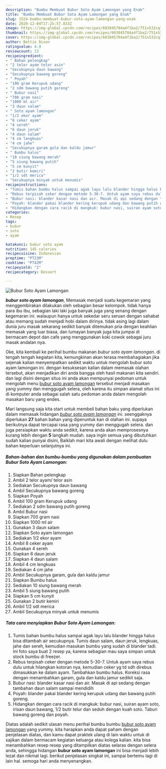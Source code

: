```yaml
---
description: "Bumbu Membuat Bubur Soto Ayam Lamongan yang Enak"
title: "Bumbu Membuat Bubur Soto Ayam Lamongan yang Enak"
slug: 1524-bumbu-membuat-bubur-soto-ayam-lamongan-yang-enak
date: 2020-12-04T17:25:57.833Z
image: https://img-global.cpcdn.com/recipes/603845704a4f1ba2/751x532cq70/bubur-soto-ayam-lamongan-foto-resep-utama.jpg
thumbnail: https://img-global.cpcdn.com/recipes/603845704a4f1ba2/751x532cq70/bubur-soto-ayam-lamongan-foto-resep-utama.jpg
cover: https://img-global.cpcdn.com/recipes/603845704a4f1ba2/751x532cq70/bubur-soto-ayam-lamongan-foto-resep-utama.jpg
author: Bettie Dixon
ratingvalue: 4.9
reviewcount: 13
recipeingredient:
- " Bahan pelengkap"
- "2 telor ayam telor asin"
- "Secukupnya daun bawang"
- "Secukupnya bawang goreng"
- " Poyah"
- "100 gram Kerupuk udang"
- "2 sdm bawang putih goreng"
- " Bubur nasi"
- "700 gram nasi"
- "1000 ml air"
- "3 daun salam"
- " Soto ayam lamongan"
- "1/2 ekor ayam"
- "8 ceker ayam"
- "4 sereh"
- "6 daun jeruk"
- "4 daun salam"
- "4 cm lengkuas"
- "4 cm jahe"
- "Secukupnya garam gula dan kaldu jamur"
- " Bumbu halus"
- "10 siung bawang merah"
- "5 siung bawang putih"
- "5 cm kunyit"
- "2 butir kemiri"
- "1/2 sdt merica"
- "Secukupnya minyak untuk menumis"
recipeinstructions:
- "Tumis bahan bumbu halus sampai agak layu lalu blander hingga halus bisa ditambah air secukupnya. Tumis daun salam, daun jeruk, lengkuas, jahe dan sereh, kemudian masukan bumbu yang sudah di blander tadi. Ini foto saya buat 2 resep ya, karena sebagian mau saya simpan untuk stock bumbu di freezer."
- "Rebus terpisah ceker dengan metode 5-30-7. Untuk ayam saya rebus dulu untuk hilangkan kotoran nya, kemudian ceker yg td sdh direbus dimasukkan ke dalam ayam. Tambahkan bumbu halus. Koreksi rasa dengan menambahkan garam, gula dan kaldu jamur sedikit saja."
- "Bubur nasi: blander kasar nasi dan air. Masak di api sedang dengan tambahan daun salam sampai mendidih"
- "Poyah: blander pakai blander kering kerupuk udang dan bawang putih goreng."
- "Hidangkan dengan cara racik di mangkuk: bubur nasi, suiran ayam soto, irisan daun bawang, 1/2 butir telur dan seduh dengan kuah soto. Taburi bawang goreng dan poyah."
categories:
- Resep
tags:
- bubur
- soto
- ayam

katakunci: bubur soto ayam 
nutrition: 145 calories
recipecuisine: Indonesian
preptime: "PT23M"
cooktime: "PT42M"
recipeyield: "2"
recipecategory: Dessert

---
```



![Bubur Soto Ayam Lamongan](https://img-global.cpcdn.com/recipes/603845704a4f1ba2/751x532cq70/bubur-soto-ayam-lamongan-foto-resep-utama.jpg)

<b><i>bubur soto ayam lamongan</i></b>, Memasak menjadi suatu kegemaran yang menggembirakan dilakukan oleh sebagian besar kelompok. tidak hanya para ibu ibu, sebagian laki laki juga banyak juga yang senang dengan kegemaran ini. walaupun hanya untuk sekedar seru seruan dengan sahabat atau memang sudah menjadi hobi dalam dirinya. tidak asing lagi dalam dunia juru masak sekarang sedikit banyak ditemukan pria dengan keahlian memasak yang luar biasa, dan lumayan banyak juga kita jumpai di bermacam depot dan cafe yang menggunakan koki cowok sebagai juru masak andalan nya.

Oke, kita kembali ke perihal bumbu makanan <i>bubur soto ayam lamongan</i>. di tengah tengah kegiatan kita, kemungkinan akan terasa membahagiakan jika sejenak kalian menyempatkan sedikit waktu untuk mengolah bubur soto ayam lamongan ini. dengan kesuksesan kalian dalam memasak olahan tersebut, akan menjadikan diri anda bangga oleh hasil makanan kita sendiri. dan lagi disini dengan situs ini anda akan mempunyai pedoman untuk mengolah menu <u>bubur soto ayam lamongan</u> tersebut menjadi masakan yang yummy dan menggugah selera, oleh karena itu simpan alamat situs ini di komputer anda sebagai salah satu pedoman anda dalam mengolah masakan baru yang endes.




Mari langsung saja kita start untuk membeli bahan baku yang diperlukan dalam memasak hidangan <u><i>bubur soto ayam lamongan</i></u> ini. seenggaknya diperlukan <b>27</b> bahan bahan yang diperuntuk kan di olahan ini. supaya berikutnya dapat tercapai rasa yang yummy dan menggugah selera. dan juga persiapkan waktu anda sedikit, karena anda akan memprosesnya kurang lebih dengan <b>5</b> langkah mudah. saya ingin semua yang dibutuhkan sudah kalian punyai disini, Baiklah mari kita awali dengan melihat dulu bahan keperluan selanjutnya ini.

<!--inarticleads1-->

##### Bahan-bahan dan bumbu-bumbu yang digunakan dalam pembuatan Bubur Soto Ayam Lamongan:

1. Siapkan  Bahan pelengkap
1. Ambil 2 telor ayam/ telor asin
1. Sediakan Secukupnya daun bawang
1. Ambil Secukupnya bawang goreng
1. Siapkan  Poyah
1. Ambil 100 gram Kerupuk udang
1. Sediakan 2 sdm bawang putih goreng
1. Ambil  Bubur nasi
1. Siapkan 700 gram nasi
1. Siapkan 1000 ml air
1. Gunakan 3 daun salam
1. Siapkan  Soto ayam lamongan
1. Sediakan 1/2 ekor ayam
1. Ambil 8 ceker ayam
1. Gunakan 4 sereh
1. Siapkan 6 daun jeruk
1. Siapkan 4 daun salam
1. Ambil 4 cm lengkuas
1. Sediakan 4 cm jahe
1. Ambil Secukupnya garam, gula dan kaldu jamur
1. Siapkan  Bumbu halus
1. Sediakan 10 siung bawang merah
1. Ambil 5 siung bawang putih
1. Siapkan 5 cm kunyit
1. Gunakan 2 butir kemiri
1. Ambil 1/2 sdt merica
1. Ambil Secukupnya minyak untuk menumis




<!--inarticleads2-->

##### Tata cara menyiapkan Bubur Soto Ayam Lamongan:

1. Tumis bahan bumbu halus sampai agak layu lalu blander hingga halus bisa ditambah air secukupnya. Tumis daun salam, daun jeruk, lengkuas, jahe dan sereh, kemudian masukan bumbu yang sudah di blander tadi. Ini foto saya buat 2 resep ya, karena sebagian mau saya simpan untuk stock bumbu di freezer.
1. Rebus terpisah ceker dengan metode 5-30-7. Untuk ayam saya rebus dulu untuk hilangkan kotoran nya, kemudian ceker yg td sdh direbus dimasukkan ke dalam ayam. Tambahkan bumbu halus. Koreksi rasa dengan menambahkan garam, gula dan kaldu jamur sedikit saja.
1. Bubur nasi: blander kasar nasi dan air. Masak di api sedang dengan tambahan daun salam sampai mendidih
1. Poyah: blander pakai blander kering kerupuk udang dan bawang putih goreng.
1. Hidangkan dengan cara racik di mangkuk: bubur nasi, suiran ayam soto, irisan daun bawang, 1/2 butir telur dan seduh dengan kuah soto. Taburi bawang goreng dan poyah.




Diatas adalah sedikit ulasan menu perihal bumbu bumbu <u>bubur soto ayam lamongan</u> yang yummy. kita harapkan anda dapat paham dengan penjelasan diatas, dan kamu dapat praktek ulang di lain waktu untuk di sajikan dalam bermacam kegiatan keluarga atau kolega kalian. kita bisa menambahkan resep resep yang ditampilkan diatas selaras dengan selera anda, sehingga hidangan <b>bubur soto ayam lamongan</b> ini bisa menjadi lebih lezat dan nikmat lagi. berikut penjelasan singkat ini, sampai bertemu lagi di lain hal. semoga hari anda menyenangkan.
